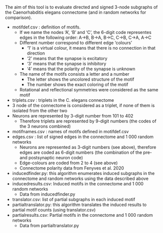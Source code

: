The aim of this tool is to evaluate directed and signed 3-node subgraphs of the Caenorhabditis elegans connectome (and in random networks for comparison).

- motifdef.csv : definition of motifs. 
  - If we name the nodes ‘A’, ‘B’ and ‘C’, the 6-digit code representes edges in the following order: A->B, B->A, B->C, C->B, C->A, A->C
  - Different number correspond to different edge ‘colours’
    - ‘1’ is a virtual colour, it means that there is no connection in that direction
    - ‘2’ means that the synapse is excitatory
    - ‘3’ means that the synapse is inhibitory
    - ‘4’ means that the polarity of the synapse is unknown
  - The name of the motifs consists a letter and a number
    - The letter shows the uncolored structure of the motif
    - The number shows the exact coloring of the motif
  - Rotational and reflectional symmetries were considered as the same motif
- triplets.csv : triplets in the C. elegans connectome
 -  3 node of the connectome is considered as a triplet, if none of them is isolated from the other two
 - Neurons are represented by 3-digit number from 101 to 402
   - Therefore triplets are represented by 9-digit numbers (the codes of the 3 neurons combined)
- motifnames.csv : names of motifs defined in motifdef.csv
- edges.csv : list of signed edges in the connectome and 1 000 random networks
  - Neurons are represented as 3-digit numbers (see above), therefore edges are coded as 6-digit numbers (the combination of the pre- and postsynaptic neuron code)
  - Edge-colours are coded from 2 to 4 (see above)
  - Connectome polarity data from Fenyves et al. 2020
- inducedfinder.py: this algorithm enumerates induced subgraphs in the connectome and random networks using the data described above
- inducedresults.csv: Induced motifs in the connectome and 1 000 random networks
  - Data from inducedfinder.py
- translator.csv: list of partial subgraphs in each induced motif
- partialtranslator.py: this algorithm translates the induced results to partial motif counts (using translator.csv)
- partialresults.csv: Partial motifs in the connectome and 1 000 random networks
  - Data from partialtranslator.py
